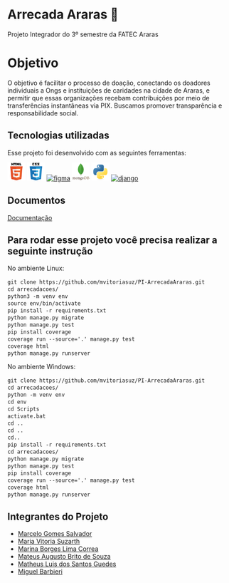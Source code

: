 # Arrecada Araras 🦜
Projeto Integrador do 3º semestre da FATEC Araras

# Objetivo 
O objetivo é facilitar o processo de doação, conectando os doadores individuais a Ongs e instituições de caridades na cidade de Araras, e permitir que essas organizações recebam contribuições por meio de transferências instantâneas via PIX. Buscamos promover transparência e responsabilidade social.

## Tecnologias utilizadas

Esse projeto foi desenvolvido com as seguintes ferramentas:
<p align="left"> 
  <a href="https://www.w3.org/html/" target="_blank" rel="noreferrer"><img src="https://raw.githubusercontent.com/devicons/devicon/master/icons/html5/html5-original-wordmark.svg" alt="html5" width="40" height="40"/></a> 
  <a href="https://www.w3schools.com/css/" target="_blank" rel="noreferrer"> <img src="https://raw.githubusercontent.com/devicons/devicon/master/icons/css3/css3-original-wordmark.svg" alt="css3" width="40" height="40"/></a> 
  <a href="https://www.figma.com/" target="_blank" rel="noreferrer"> <img src="https://www.vectorlogo.zone/logos/figma/figma-icon.svg" alt="figma" width="40" height="40"/></a>
  <a href="https://www.mongodb.com/" target="_blank" rel="noreferrer"> <img src="https://raw.githubusercontent.com/devicons/devicon/master/icons/mongodb/mongodb-original-wordmark.svg" alt="mongodb" width="40" height="40"/></a> 
  <a href="https://www.python.org" target="_blank" rel="noreferrer"> <img src="https://raw.githubusercontent.com/devicons/devicon/master/icons/python/python-original.svg" alt="python" width="40" height="40"/></a> 
  <a href="https://www.djangoproject.com/" target="_blank" rel="noreferrer"> <img src="https://cdn.worldvectorlogo.com/logos/django.svg" alt="django" width="40" height="40"/></a>
</p>

## Documentos
[Documentação](https://github.com/mvitoriasuz/PI-ArrecadaAraras/blob/main/Especificação%20de%20Requisito%20de%20Software/Especificação_de_Requisito_de_Software_v5_Final.pdf)

## Para rodar esse projeto você precisa realizar a seguinte instrução
No ambiente Linux:
```console
git clone https://github.com/mvitoriasuz/PI-ArrecadaAraras.git
cd arrecadacoes/
python3 -m venv env
source env/bin/activate
pip install -r requirements.txt
python manage.py migrate
python manage.py test
pip install coverage
coverage run --source='.' manage.py test
coverage html
python manage.py runserver
```
No ambiente Windows:
```console
git clone https://github.com/mvitoriasuz/PI-ArrecadaAraras.git
cd arrecadacoes/
python -m venv env
cd env
cd Scripts
activate.bat
cd ..
cd ..
cd..
pip install -r requirements.txt
cd arrecadacoes/
python manage.py migrate
python manage.py test
pip install coverage
coverage run --source='.' manage.py test 
coverage html
python manage.py runserver
```

## Integrantes do Projeto
- [Marcelo Gomes Salvador](https://github.com/marcelosalvador)
- [Maria Vitoria Suzarth](https://github.com/mvitoriasuz)
- [Marina Borges Lima Correa](https://github.com/mborges007)
- [Mateus Augusto Brito de Souza](https://github.com/MateUZZOO7)
- [Matheus Luis dos Santos Guedes](https://github.com/matheusldsguedes)
- [Miguel Barbieri](https://github.com/M1quantum)
